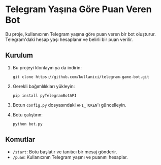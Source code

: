 # Telegram Yaşına Göre Puan Veren Bot

Bu proje, kullanıcının Telegram yaşına göre puan veren bir bot oluşturur. Telegram'daki hesap yaşı hesaplanır ve belirli bir puan verilir.

## Kurulum

1. Bu projeyi klonlayın ya da indirin:
    ```
    git clone https://github.com/kullanici/telegram-game-bot.git
    ```

2. Gerekli bağımlılıkları yükleyin:
    ```
    pip install pyTelegramBotAPI
    ```

3. Botun `config.py` dosyasındaki `API_TOKEN`'ı güncelleyin.

4. Botu çalıştırın:
    ```
    python bot.py
    ```

## Komutlar

- `/start`: Botu başlatır ve tanıtıcı bir mesaj gönderir.
- `/puan`: Kullanıcının Telegram yaşını ve puanını hesaplar.
